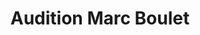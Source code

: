 ---
title: "Audition Marc Boulet"
url: /clamart/audition-marc-boulet/
shop: les appareils auditifs
---